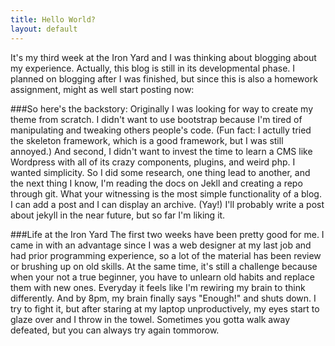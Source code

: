 ```yaml
---
title: Hello World?
layout: default
---
```


It's my third week at the Iron Yard and I was thinking about blogging about my experience. Actually, this blog is still in its developmental phase. I planned on blogging after I was finished, but since this is also a homework assignment, might as well start posting now:

###So here's the backstory:
 Originally I was looking for way to create my theme from scratch. I didn't want to use bootstrap because I'm tired of manipulating and tweaking others people's code. (Fun fact: I actully tried the skeleton framework, which is a good framework, but I was still annoyed.) And second, I didn't want to invest the time to learn a CMS like Wordpress with all of its crazy components, plugins, and weird php. I wanted simplicity. So I did some research, one thing lead to another, and the next thing I know, I'm reading the docs on Jekll and creating a repo through git. What your witnessing is the most simple functionality of a blog. I can add a post and I can display an archive. (Yay!) I'll probably write a post about jekyll in the near future, but so far I'm liking it.

###Life at the Iron Yard
The first two weeks have been pretty good for me. I came in with an advantage since I was a web designer at my last job and had prior programming experience, so a lot of the material has been review or brushing up on old skills. At the same time, it's still a challenge because when your not a true beginner, you have to unlearn old habits and replace them with new ones. Everyday it feels like I'm rewiring my brain to think differently. And by 8pm, my brain finally says "Enough!" and shuts down. I try to fight it, but after staring at my laptop unproductively, my eyes start to glaze over and I throw in the towel. Sometimes you gotta walk away defeated, but you can always try again tommorow. 

